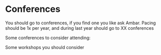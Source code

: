 # Conferences

You should go to conferences, if you find one you like ask Ambar. Pacing should be 1x per year, and during last year should go to XX conferences

Some conferences to consider attending:

Some workshops you should consider




